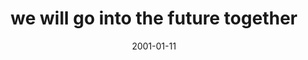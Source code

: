 ---
layout: base.njk
title : 'we will go into the future together' 
view_title : 'we will go into the future together' 
year : '2001' 
date : '2001-01-11' 
img_file : '/drawing/intothefuture.png' 
html_file : 'intothefuture' 
next_html : 'myyoyo.html' 
year_order : '4' 
permalink : "title/{{html_file}}.html"
---